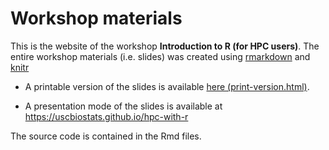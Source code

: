 # Workshop materials


This is the website of the workshop **Introduction to R (for HPC users)**. The
entire workshop materials (i.e. slides) was created using
[rmarkdown](https://cran.r-project.org/package=rmarkdown) and 
[knitr](https://cran.r-project.org/package=knitr)

*   A printable version of the slides is available [here (print-version.html)](https://cdn.rawgit.com/USCbiostats/hpc-with-r/326cc5dc/print-version.html).

*   A presentation mode of the slides is available at https://uscbiostats.github.io/hpc-with-r


The source code is contained in the Rmd files.
